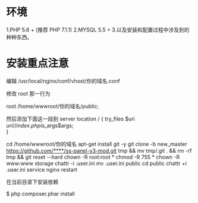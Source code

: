 # 环境

1.PHP 5.6 + (推荐 PHP 7.1.1)
2.MYSQL 5.5 + 
3.以及安装和配置过程中涉及到的种种东西。

# 安装重点注意

编辑 /usr/local/nginx/conf/vhost/你的域名.conf

修改 root 那一行为

root /home/wwwroot/你的域名/public;

然后添加下面这一段到 server
location / 
{
	try_files $uri $uri/ /index.php$is_args$args;		                
}

cd /home/wwwroot/你的域名
apt-get install git -y
git clone -b new_master https://github.com/****/ss-panel-v3-mod.git tmp && mv tmp/.git . && rm -rf tmp && git reset --hard
chown -R root:root *
chmod -R 755 *
chown -R www:www storage
chattr -i .user.ini
mv .user.ini public
cd public
chattr +i .user.ini
service nginx restart

在当前目录下安装依赖

$ php composer.phar install


